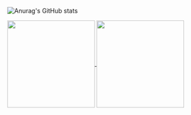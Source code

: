 ![Anurag's GitHub stats](https://github-profile-summary-cards.vercel.app/api/cards/profile-details?username=Cristopher8049&theme=github_dark&title_color=2f80ed&hide_border)

<a href="https://github.com/anuraghazra/github-readme-stats">
  <img height=200 align="center" src="https://github-readme-stats.vercel.app/api?username=Cristopher8049&theme=github_dark"/>
</a>
<a href="https://github.com/anuraghazra/convoychat">
  <img height=200 align="center" src="https://github-readme-stats.vercel.app/api/top-langs/?username=Cristopher8049&layout=donut&theme=github_dark&card_width=320&hide_border=true" />
</a>



